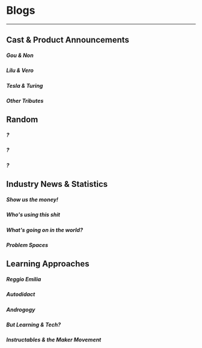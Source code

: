 # Blogs
---
## Cast & Product Announcements
##### Gou & Non
##### Lilu & Vero
##### Tesla & Turing
##### Other Tributes

## Random
##### ? 
##### ? 
##### ? 

## Industry News & Statistics
##### Show us the money!
##### Who's using this shit
##### What's going on in the world?
##### Problem Spaces

## Learning Approaches
##### Reggio Emilia
##### Autodidact
##### Androgogy
##### But Learning & Tech? 
##### Instructables & the Maker Movement